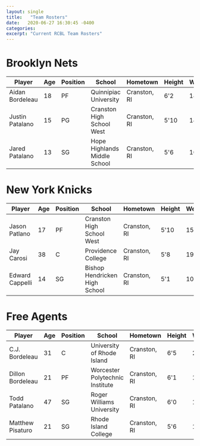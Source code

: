 ```yaml
---
layout: single
title:   "Team Rosters"
date:   2020-06-27 16:30:45 -0400
categories: 
excerpt: "Current RCBL Team Rosters"
---
```

# **Brooklyn Nets**

| Player          | Age | Position | School                       | Hometown     | Height | Weight |
|-----------------|-----|----------|------------------------------|--------------|--------|--------|
| Aidan Bordeleau | 18  | PF       | Quinnipiac University        | Cranston, RI | 6'2    | 185lbs |
| Justin Patalano | 15  | PG       | Cranston High School West    | Cranston, RI | 5'10   | 140lbs |
| Jared Patalano  | 13  | SG       | Hope Highlands Middle School | Cranston, RI | 5'6    | 105lbs |

# **New York Knicks**

| Player          | Age | Position | School                        | Hometown     | Height | Weight |
|-----------------|-----|----------|-------------------------------|--------------|--------|--------|
| Jason Patlano   | 17  | PF       | Cranston High School West     | Cranston, RI | 5'10   | 150lbs |
| Jay Carosi      | 38  | C        | Providence College            | Cranston, RI | 5'8    | 198lbs |
| Edward Cappelli | 14  | SG       | Bishop Hendricken High School | Cranston, RI | 5'1    | 105lbs |

# **Free Agents**

| Player           | Age | Position | School                          | Hometown     | Height | Weight |
|------------------|-----|----------|---------------------------------|--------------|--------|--------|
| C.J. Bordeleau   | 31  | C        | University of Rhode Island      | Cranston, RI | 6'5    | 205lbs |
| Dillon Bordeleau | 21  | PF       | Worcester Polytechnic Institute | Cranston, RI | 6'1    | 180lbs |
| Todd Patalano    | 47  | SG       | Roger Williams University       | Cranston, RI | 6'0    | 180lbs |
| Matthew Pisaturo | 21  | SG       | Rhode Island College            | Cranston, RI | 5'6    | 185lbs |


[jekyll-docs]: https://jekyllrb.com/docs/home
[jekyll-gh]:   https://github.com/jekyll/jekyll
[jekyll-talk]: https://talk.jekyllrb.com/
